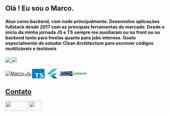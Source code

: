 ## Olá ! Eu sou o Marco. 

#### Atuo como backend, com node principalmente. Desenvolvo aplicações fullstack desde 2017 com as principais ferramentas do mercado. Desde o inicio da minha jornada JS e TS sempre me auxiliaram ou no front ou no backend tanto para freelas quanto para jobs internos. Gosto especialmente de estudar Clean Architecture para escrever códigos reutilizáveis e testáveis 
 <div>
  <a href="https://github.com/MarcoLimaSistemas">
  <img height="180em" src="https://github-readme-stats.vercel.app/api?username=MarcoLimaSistemas&show_icons=true&theme=dracula&include_all_commits=true&count_private=true"/>
  <img height="180em" src="https://github-readme-stats.vercel.app/api/top-langs/?username=MarcoLimaSistemas&layout=compact&langs_count=7&theme=dracula"/>
</div>
  
  
<div style="display: inline_block"><br>
  <img align="center" alt="Marco-Js" height="30" width="40" src="https://icongr.am/devicon/nodejs-original.svg?size=128&color=currentColor">
  <img align="center" alt="Marco-Ts" height="30" width="40" src="https://raw.githubusercontent.com/devicons/devicon/master/icons/typescript/typescript-plain.svg">
  <img align="center" alt="Marco-Flutter" height="30" width="40" src="https://raw.githubusercontent.com/devicons/devicon/master/icons/flutter/flutter-original.svg">
  <img align="center" alt="Marco-PHP" height="30" width="40" src="https://raw.githubusercontent.com/devicons/devicon/master/icons/php/php-original.svg">
  <img align="center" alt="Marco-Ngnix" height="30" width="40" src="https://raw.githubusercontent.com/devicons/devicon/master/icons/nginx/nginx-original.svg">
  
</div>
  
## Contato
 
<div>     
  <a href = "mailto:marcolimasistemas@gmail.com" ><img height="30" width="70" src="https://img.shields.io/badge/-Gmail-%23333?style=for-the-badge&logo=gmail&logoColor=white" target="_blank"></a>
  <a href = "https://www.linkedin.com/in/marco-antonio-alves-a3993b159/"><img height="30" width="40" src="https://icongr.am/devicon/linkedin-original.svg?size=128&color=currentColor" target="_blank"></a>
</div>

